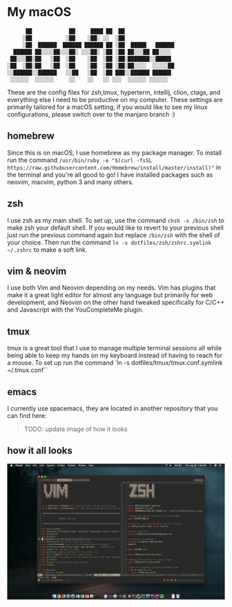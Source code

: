 # My macOS 

```
      ██            ██     ████ ██  ██
     ░██           ░██    ░██░ ░░  ░██
     ░██  ██████  ██████ ██████ ██ ░██  █████   ██████
  ██████ ██░░░░██░░░██░ ░░░██░ ░██ ░██ ██░░░██ ██░░░░
 ██░░░██░██   ░██  ░██    ░██  ░██ ░██░███████░░█████
░██  ░██░██   ░██  ░██    ░██  ░██ ░██░██░░░░  ░░░░░██
░░██████░░██████   ░░██   ░██  ░██ ███░░██████ ██████
 ░░░░░░  ░░░░░░     ░░    ░░   ░░ ░░░  ░░░░░░ ░░░░░░

```
These are the config files for zsh,tmux, hyperterm, intellij, clion, ctags, and
everything else I need to be productive on my computer. These settings are
primarily tailored for a macOS setting, if you would like to see my linux
configurations, please switch over to the manjaro branch :)

## homebrew
Since this is on macOS, I use homebrew as my package manager.  To install
run the command `/usr/bin/ruby -e "$(curl -fsSL
https://raw.githubusercontent.com/Homebrew/install/master/install)"` in the
terminal and you're all good to go! I have installed packages such as neovim,
macvim, python 3 and many others.

## zsh
I use zsh as my main shell. To set up, use the command `chsh -s /bin/zsh` to
make zsh your default shell. If you would like to revert to your previous shell
just run the previous command again but replace `/bin/zsh` with the shell of
your choice. Then run the command `ln -s dotfiles/zsh/zshrc.symlink ~/.zshrc` to
make a soft link.

## vim & neovim
I use both Vim and Neovim depending on my needs. Vim has plugins that make it a
great light editor for almost any language but primarily for web development,
and Neovim on the other hand tweaked specifically for C/C++ and Javascript with
the YouCompleteMe plugin.

## tmux
tmux is a great tool that I use to manage multiple terminal sessions all while
being able to keep my hands on my keyboard instead of having to reach for a
mouse. To set up run the command `ln -s dotfiles/tmux/tmux.conf.symlink
~/.tmux.conf``

## emacs
I currently use spacemacs, they are located in another repository that you can
find here: 

> TODO: update image of how it looks
## how it all looks
![alt text](images/pic1.png "Logo Title Text 1")
